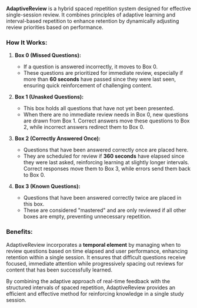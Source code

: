 **AdaptiveReview** is a hybrid spaced repetition system designed for effective single-session review. It combines principles of adaptive learning and interval-based repetition to enhance retention by dynamically adjusting review priorities based on performance. 

### How It Works:
1. **Box 0 (Missed Questions):** 
   - If a question is answered incorrectly, it moves to Box 0. 
   - These questions are prioritized for immediate review, especially if more than **60 seconds** have passed since they were last seen, ensuring quick reinforcement of challenging content.
   
2. **Box 1 (Unasked Questions):** 
   - This box holds all questions that have not yet been presented. 
   - When there are no immediate review needs in Box 0, new questions are drawn from Box 1. Correct answers move these questions to Box 2, while incorrect answers redirect them to Box 0.

3. **Box 2 (Correctly Answered Once):** 
   - Questions that have been answered correctly once are placed here. 
   - They are scheduled for review if **360 seconds** have elapsed since they were last asked, reinforcing learning at slightly longer intervals. Correct responses move them to Box 3, while errors send them back to Box 0.

4. **Box 3 (Known Questions):** 
   - Questions that have been answered correctly twice are placed in this box. 
   - These are considered "mastered" and are only reviewed if all other boxes are empty, preventing unnecessary repetition.

### Benefits:
AdaptiveReview incorporates a **temporal element** by managing when to review questions based on time elapsed and user performance, enhancing retention within a single session. It ensures that difficult questions receive focused, immediate attention while progressively spacing out reviews for content that has been successfully learned. 

By combining the adaptive approach of real-time feedback with the structured intervals of spaced repetition, AdaptiveReview provides an efficient and effective method for reinforcing knowledge in a single study session.